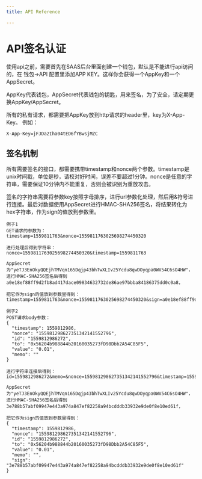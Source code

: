 ```yaml
---
title: API Reference

---
```



# API签名认证

使用api之前，需要首先在SAAS后台里面创建一个钱包，默认是不能进行api访问的，在 钱包->API 配置里添加APP KEY。这样你会获得一个AppKey和一个AppSecret。

AppKey代表钱包，AppSecret代表钱包的钥匙，用来签名，为了安全，请定期更换AppKey/AppSecret。

所有的私有请求，都需要把AppKey放到http请求的header里，key为X-App-Key。
例如：

`
  X-App-Key=jFJDa2Iha04tED6fYBwsjMZC
`

## 签名机制

所有需要签名的接口，都需要携带timestamp和nonce两个参数。timestamp是unix时间戳，单位是秒，请校对好时间，误差不要超过1分钟。nonce是任意的字符串，需要保证10分钟内不能重复，否则会被识别为重放攻击。

签名的字符串需要将参数key按照字母排序，进行url参数化处理，然后用&符号进行连接。最后对数据使用AppSecret进行HMAC-SHA256签名，将结果转化为hex字符串，作为sign的值放到参数里。

``` 
例子1
GET请求的参数为：
timestamp=1559811763&nonce=1559811763025698274450320

进行处理后得到字符串：
nonce=1559811763025698274450320&timestamp=1559811763

AppSecret为"yeTJ3EnOkyQQEjhTMVqn165Dqjp43bhTwXLIv25Ycdu8qwDOyqpa0WV54C6sO4HW"，
进行HMAC-SHA256签名后得到
a0e18ef88ff9d2fb8ad417dace09834632732de86ae97bbba84186375dd0c0a8，

把它作为sign的值放到参数里得到：
timestamp=1559811763&nonce=1559811763025698274450320&sign=a0e18ef88ff9d2fb8ad417dace09834632732de86ae97bbba84186375dd0c0a8
 ```


``` 
例子2
POST请求body参数：
{ 
  "timestamp": 1559812986,
  "nonce": "155981298627351342141552796",
  "id": "1559812986272",
  "to": "0x56204b988844b20160035273fD98Dbb2A54C85F5",
  "value": "0.01",
  "memo": ""
}

进行字符串连接后得到：
id=1559812986272&memo=&nonce=155981298627351342141552796&timestamp=1559812986&to=0x56204b988844b20160035273fD98Dbb2A54C85F5&value=0.01

AppSecret为"yeTJ3EnOkyQQEjhTMVqn165Dqjp43bhTwXLIv25Ycdu8qwDOyqpa0WV54C6sO4HW"，
进行HMAC-SHA256签名后得到3e788b57abf09947e443a974a847ef82258a94bcdddb33932e9de0f8e10ed61f，

把它作为sign的值放到参数里得到：
{
  "timestamp": 1559812986,
  "nonce": "155981298627351342141552796",
  "id": "1559812986272",
  "to": "0x56204b988844b20160035273fD98Dbb2A54C85F5",
  "value": "0.01",
  "memo": "",
  "sign": "3e788b57abf09947e443a974a847ef82258a94bcdddb33932e9de0f8e10ed61f"
}
``` 